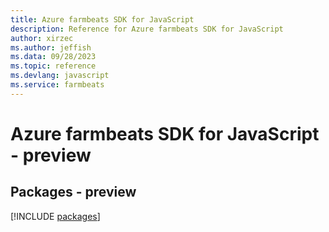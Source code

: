 ```yaml
---
title: Azure farmbeats SDK for JavaScript
description: Reference for Azure farmbeats SDK for JavaScript
author: xirzec
ms.author: jeffish
ms.data: 09/28/2023
ms.topic: reference
ms.devlang: javascript
ms.service: farmbeats
---
```

# Azure farmbeats SDK for JavaScript - preview
## Packages - preview
[!INCLUDE [packages](farmbeats-index.md)]